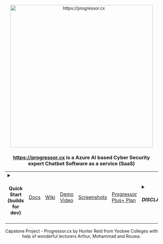 <div style="text-align: center;">
    <img width="470" src="https://github.com/hunterjreid/Capstone/assets/62681404/d6f8f1ae-6f90-489e-9f13-e144f4024cab" alt="https://progressor.cx">
    <h3><a href="https://progressor.cx">https://progressor.cx</a> is a Azure AI based Cyber Security expert Chatbot Software as a service (SaaS)</h3>
    <table align="center">
        <tr>
             <td><details closed><summary><h4 style="text-align: center;">Quick Start (builds for dev)</h4></summary>


```markdown
# For the client side:
git clone https://github.com/hunterjreid/Progressor.cx
cd Progressor.cx/client
npm i
npm run serve

# Open a new PowerShell and run the server:
cd Progressor.cx/server
npm i
npm run server
```
</details>
</td>
            <td><a href="READDOCS.md">Docs</a></td>
            <td><a href="READWIKI.md">Wiki</a></td>
            <td><a href="DEMO_VIDEO_LINK">Demo Video</a></td>
            <td><a href="SCREENSHOT.md">Screenshots</a></td>
            <td><a href="PROGRESSOR_PLUS_PLAN_LINK">Progressor Plus+ Plan</a></td>
            <td> <details closed>
        <summary><h5>DISCLAIMER</h5></summary>
        <p>
            I'm the sole creator behind Progressor, taking on this project solo. I'm Hunter Reid, currently pursuing my capstone project at Yoobee Colleges. The guidance and support from my esteemed mentors—Arthur, Mohammad, and Rouwa—have been invaluable. Their insights have helped shape Progressor into the practical cybersecurity resource it is today.
        </p>
    </details></td>
        </tr>
    </table>
    <p>Capstone Project - Progressor.cx by Hunter Reid from Yoobee Colleges with help of wonderful lecturers Arthur, Mohammad and Rouwa.</p>
</div>


